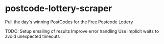# postcode-lottery-scraper
Pull the day's winning PostCodes for the Free Postcode Lottery

TODO:
Setup emailing of results
Improve error handling
Use implicit waits to avoid unexpected timeouts
